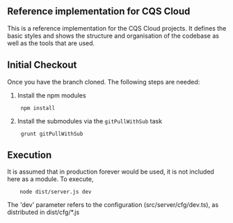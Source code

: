 ## Reference implementation for CQS Cloud

This is a reference implementation for the CQS Cloud projects. It defines the basic styles
and shows the structure and organisation of the codebase as well as the tools that are used.



## Initial Checkout

Once you have the branch cloned. The following steps are needed:

1. Install the npm modules

		npm install

2. Install the submodules via the `gitPullWithSub` task

 		grunt gitPullWithSub



## Execution

It is assumed that in production forever would be used, it is not included here as a module. To execute,

		node dist/server.js dev

The 'dev' parameter refers to the configuration (src/server/cfg/dev.ts), as distributed in dist/cfg/*.js
